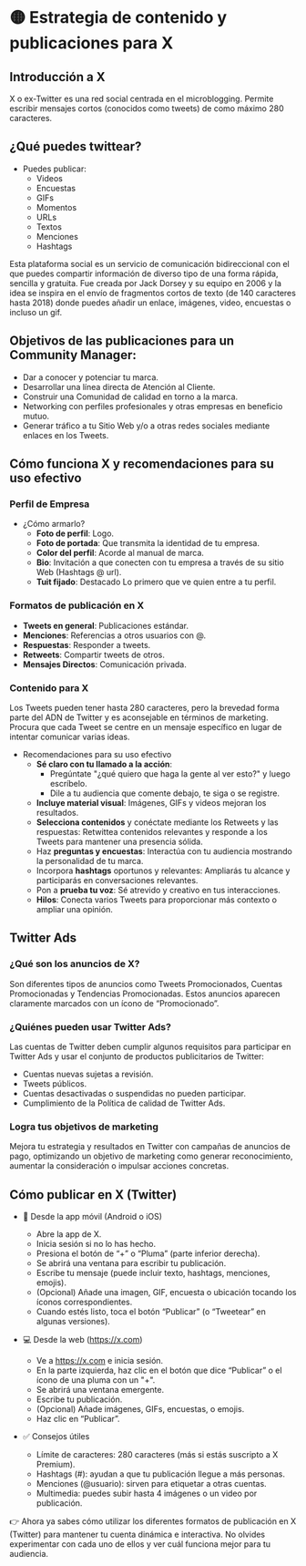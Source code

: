 # 🟡 Estrategia de contenido y publicaciones para X 

## Introducción a X
X o ex-Twitter es una red social centrada en el microblogging. Permite escribir mensajes cortos (conocidos como tweets) de como máximo 280 caracteres.

## ¿Qué puedes twittear?
- Puedes publicar:
    - Videos
    - Encuestas
    - GIFs
    - Momentos
    - URLs
    - Textos
    - Menciones
    - Hashtags

Esta plataforma social es un servicio de comunicación bidireccional con el que puedes compartir información de diverso tipo de una forma rápida, sencilla y gratuita. Fue creada por Jack Dorsey y su equipo en 2006 y la idea se inspira en el envío de fragmentos cortos de texto (de 140 caracteres hasta 2018) donde puedes añadir un enlace, imágenes, video, encuestas o incluso un gif.

## Objetivos de las publicaciones para un Community Manager:
- Dar a conocer y potenciar tu marca.
- Desarrollar una línea directa de Atención al Cliente.
- Construir una Comunidad de calidad en torno a la marca.
- Networking con perfiles profesionales y otras empresas en beneficio mutuo.
- Generar tráfico a tu Sitio Web y/o a otras redes sociales mediante enlaces en los Tweets.

## Cómo funciona X y recomendaciones para su uso efectivo
### Perfil de Empresa
- ¿Cómo armarlo?
    - **Foto de perfil**: Logo.
    - **Foto de portada**: Que transmita la identidad de tu empresa.
    - **Color del perfil**: Acorde al manual de marca.
    - **Bio**: Invitación a que conecten con tu empresa a través de su sitio Web (Hashtags @ url).
    - **Tuit fijado**: Destacado Lo primero que ve quien entre a tu perfil.

### Formatos de publicación en X
- **Tweets en general**: Publicaciones estándar.
- **Menciones**: Referencias a otros usuarios con @.
- **Respuestas**: Responder a tweets.
- **Retweets**: Compartir tweets de otros.
- **Mensajes Directos**: Comunicación privada.

### Contenido para X
Los Tweets pueden tener hasta 280 caracteres, pero la brevedad forma parte del ADN de Twitter y es aconsejable en términos de marketing. Procura que cada Tweet se centre en un mensaje específico en lugar de intentar comunicar varias ideas.

- Recomendaciones para su uso efectivo
    - **Sé claro con tu llamado a la acción**: 
        - Pregúntate "¿qué quiero que haga la gente al ver esto?" y luego escríbelo. 
        - Dile a tu audiencia que comente debajo, te siga o se registre.
    - **Incluye material visual**: Imágenes, GIFs y videos mejoran los resultados.
    - **Selecciona contenidos** y conéctate mediante los Retweets y las respuestas: Retwittea contenidos relevantes y responde a los Tweets para mantener una presencia sólida.
    - Haz **preguntas y encuestas**: Interactúa con tu audiencia mostrando la personalidad de tu marca.
    - Incorpora **hashtags** oportunos y relevantes: Ampliarás tu alcance y participarás en conversaciones relevantes.
    - Pon a **prueba tu voz**: Sé atrevido y creativo en tus interacciones.
    - **Hilos**: Conecta varios Tweets para proporcionar más contexto o ampliar una opinión.

## Twitter Ads
### ¿Qué son los anuncios de X?
Son diferentes tipos de anuncios como Tweets Promocionados, Cuentas Promocionadas y Tendencias Promocionadas. Estos anuncios aparecen claramente marcados con un ícono de “Promocionado”.

### ¿Quiénes pueden usar Twitter Ads?
Las cuentas de Twitter deben cumplir algunos requisitos para participar en Twitter Ads y usar el conjunto de productos publicitarios de Twitter:
- Cuentas nuevas sujetas a revisión.
- Tweets públicos.
- Cuentas desactivadas o suspendidas no pueden participar.
- Cumplimiento de la Política de calidad de Twitter Ads.


### Logra tus objetivos de marketing
Mejora tu estrategia y resultados en Twitter con campañas de anuncios de pago, optimizando un objetivo de marketing como generar reconocimiento, aumentar la consideración o impulsar acciones concretas.

## Cómo publicar en X (Twitter)

- 📱 Desde la app móvil (Android o iOS)
    - Abre la app de X.
    - Inicia sesión si no lo has hecho.
    - Presiona el botón de “+” o “Pluma” (parte inferior derecha).
    - Se abrirá una ventana para escribir tu publicación.
    - Escribe tu mensaje (puede incluir texto, hashtags, menciones, emojis).
    - (Opcional) Añade una imagen, GIF, encuesta o ubicación tocando los íconos correspondientes.
    - Cuando estés listo, toca el botón “Publicar” (o “Tweetear” en algunas versiones).

- 💻 Desde la web (https://x.com)
    - Ve a https://x.com e inicia sesión.
    - En la parte izquierda, haz clic en el botón que dice “Publicar” o el ícono de una pluma con un "+".
    - Se abrirá una ventana emergente.
    - Escribe tu publicación.
    - (Opcional) Añade imágenes, GIFs, encuestas, o emojis.
    - Haz clic en “Publicar”.

- ✅ Consejos útiles
    - Límite de caracteres: 280 caracteres (más si estás suscripto a X Premium).
    - Hashtags (#): ayudan a que tu publicación llegue a más personas.
    - Menciones (@usuario): sirven para etiquetar a otras cuentas.
    - Multimedia: puedes subir hasta 4 imágenes o un video por publicación.


👉 Ahora ya sabes cómo utilizar los diferentes formatos de publicación en X (Twitter) para mantener tu cuenta dinámica e interactiva. No olvides experimentar con cada uno de ellos y ver cuál funciona mejor para tu audiencia.